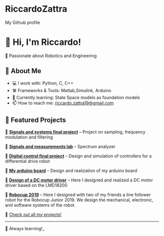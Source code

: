 # RiccardoZattra
 My Github profile
# 👋 Hi, I'm Riccardo!

🎯 Passionate about Robotics and Engineering  

## 🚀 About Me  
- 💻 I work with: Python, C, C++  
- 🛠️ Frameworks & Tools: Matlab,Simulink, Arduino
- 🌱 Currently learning: State Space models as foundation models  
- 📫 How to reach me: riccardo.zattra19@gmail.com  

## 📌 Featured Projects  
🔹 [**Signals and systems final project**](https://github.com/RiccardoZattra/Signals-and-systems-final-project) – Project on sampling, frequency modulation and filtering  

🔹 [**Signals and measurements lab**](https://github.com/RiccardoZattra/Signals-and-measurements-laboratory) – Spectrum analyzer

🔹 [**Digital control final project**](https://github.com/RiccardoZattra/Digital-control-final-project) – Design and simulation of controllers for a differential drive robot

🔹 [**My arduino board**](https://github.com/RiccardoZattra/Arduino-Atmega328p) – Design and realization of my arduino board

🔹 [**Design of a DC motor driver**](https://github.com/RiccardoZattra/DC-Motor-driver) – Here I designed and realized a DC motor driver based on the LMD18200 

🔹 [**Robocup 2019**](https://github.com/RiccardoZattra/Robocup2019/tree/main) – Here I designed with two of my friends a line follower robot for the Robocup Junior 2019. We design the mechanical, electronic, and software systems of the robot.

🔹 [Check out all my projects!](https://github.com/RiccardoZattra?tab=repositories)  


---
🚀 Always learning!_
